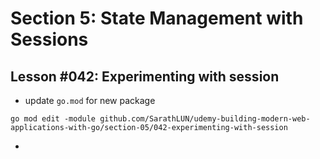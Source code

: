 # Section 5: State Management with Sessions

## Lesson #042: Experimenting with session

- update `go.mod` for new package

```shell
go mod edit -module github.com/SarathLUN/udemy-building-modern-web-applications-with-go/section-05/042-experimenting-with-session
```

- 